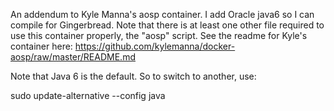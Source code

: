 An addendum to Kyle Manna's aosp container.
I add Oracle java6 so I can compile for Gingerbread.
Note that there is at least one other file required to use this container properly,
the "aosp" script. See the readme for Kyle's container here:
https://github.com/kylemanna/docker-aosp/raw/master/README.md

Note that Java 6 is the default. So to switch to another, use:

sudo update-alternative --config java

